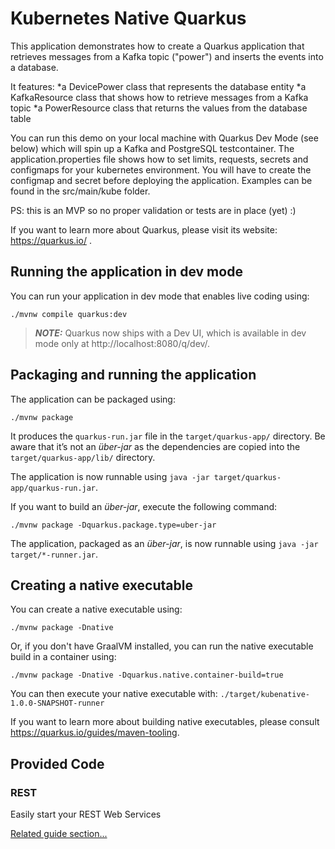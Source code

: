 # Kubernetes Native Quarkus

This application demonstrates how to create a Quarkus application that retrieves messages from a Kafka topic ("power") and inserts the events into a database. 

It features:
    *a DevicePower class that represents the database entity
    *a KafkaResource class that shows how to retrieve messages from a Kafka topic
    *a PowerResource class that returns the values from the database table

You can run this demo on your local machine with Quarkus Dev Mode (see below) which will spin up a Kafka and PostgreSQL testcontainer. 
The application.properties file shows how to set limits, requests, secrets and configmaps for your kubernetes environment. 
You will have to create the configmap and secret before deploying the application. Examples can be found in the src/main/kube folder. 

PS: this is an MVP so no proper validation or tests are in place (yet) :)

If you want to learn more about Quarkus, please visit its website: https://quarkus.io/ .



## Running the application in dev mode

You can run your application in dev mode that enables live coding using:
```shell script
./mvnw compile quarkus:dev
```

> **_NOTE:_**  Quarkus now ships with a Dev UI, which is available in dev mode only at http://localhost:8080/q/dev/.

## Packaging and running the application

The application can be packaged using:
```shell script
./mvnw package
```
It produces the `quarkus-run.jar` file in the `target/quarkus-app/` directory.
Be aware that it’s not an _über-jar_ as the dependencies are copied into the `target/quarkus-app/lib/` directory.

The application is now runnable using `java -jar target/quarkus-app/quarkus-run.jar`.

If you want to build an _über-jar_, execute the following command:
```shell script
./mvnw package -Dquarkus.package.type=uber-jar
```

The application, packaged as an _über-jar_, is now runnable using `java -jar target/*-runner.jar`.

## Creating a native executable

You can create a native executable using: 
```shell script
./mvnw package -Dnative
```

Or, if you don't have GraalVM installed, you can run the native executable build in a container using: 
```shell script
./mvnw package -Dnative -Dquarkus.native.container-build=true
```

You can then execute your native executable with: `./target/kubenative-1.0.0-SNAPSHOT-runner`

If you want to learn more about building native executables, please consult https://quarkus.io/guides/maven-tooling.

## Provided Code

### REST

Easily start your REST Web Services

[Related guide section...](https://quarkus.io/guides/getting-started-reactive#reactive-jax-rs-resources)
